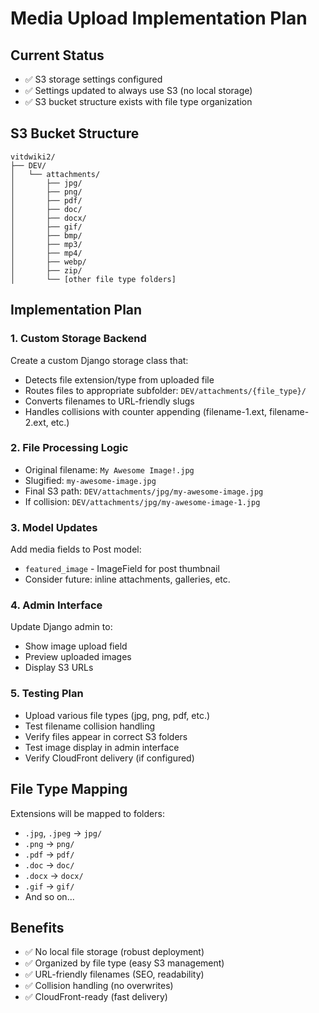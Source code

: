 # Media Upload Implementation Plan

## Current Status
- ✅ S3 storage settings configured
- ✅ Settings updated to always use S3 (no local storage)
- ✅ S3 bucket structure exists with file type organization

## S3 Bucket Structure
```
vitdwiki2/
├── DEV/
│   └── attachments/
│       ├── jpg/
│       ├── png/
│       ├── pdf/
│       ├── doc/
│       ├── docx/
│       ├── gif/
│       ├── bmp/
│       ├── mp3/
│       ├── mp4/
│       ├── webp/
│       ├── zip/
│       └── [other file type folders]
```

## Implementation Plan

### 1. Custom Storage Backend
Create a custom Django storage class that:
- Detects file extension/type from uploaded file
- Routes files to appropriate subfolder: `DEV/attachments/{file_type}/`
- Converts filenames to URL-friendly slugs
- Handles collisions with counter appending (filename-1.ext, filename-2.ext, etc.)

### 2. File Processing Logic
- Original filename: `My Awesome Image!.jpg`
- Slugified: `my-awesome-image.jpg`
- Final S3 path: `DEV/attachments/jpg/my-awesome-image.jpg`
- If collision: `DEV/attachments/jpg/my-awesome-image-1.jpg`

### 3. Model Updates
Add media fields to Post model:
- `featured_image` - ImageField for post thumbnail
- Consider future: inline attachments, galleries, etc.

### 4. Admin Interface
Update Django admin to:
- Show image upload field
- Preview uploaded images
- Display S3 URLs

### 5. Testing Plan
- Upload various file types (jpg, png, pdf, etc.)
- Test filename collision handling
- Verify files appear in correct S3 folders
- Test image display in admin interface
- Verify CloudFront delivery (if configured)

## File Type Mapping
Extensions will be mapped to folders:
- `.jpg`, `.jpeg` → `jpg/`
- `.png` → `png/`
- `.pdf` → `pdf/`
- `.doc` → `doc/`
- `.docx` → `docx/`
- `.gif` → `gif/`
- And so on...

## Benefits
- ✅ No local file storage (robust deployment)
- ✅ Organized by file type (easy S3 management)
- ✅ URL-friendly filenames (SEO, readability)
- ✅ Collision handling (no overwrites)
- ✅ CloudFront-ready (fast delivery)